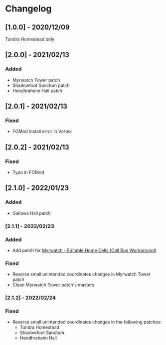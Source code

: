 <!-- markdownlint-disable MD024 -->

# Changelog

## [1.0.0] - 2020/12/09

Tundra Homestead only

## [2.0.0] - 2021/02/13

### Added

- Myrwatch Tower patch
- Shadowfoot Sanctum patch
- Hendhraheim Hall patch

## [2.0.1] - 2021/02/13

### Fixed

- FOMod install error in Vortex

## [2.0.2] - 2021/02/13

### Fixed

- Typo in FOMod

## [2.1.0] - 2022/01/23

### Added

- Gallows Hall patch

### [2.1.1] - 2022/02/23

### Added

- Add patch for [Myrwatch - Editable Home Cells (Cell Bug Workaround)](https://www.nexusmods.com/skyrimspecialedition/mods/64108)

### Fixed

- Reverse small unintended coordinates changes in Myrwatch Tower patch
- Clean Myrwatch Tower patch's masters

### [2.1.2] - 2022/02/24

### Fixed

- Reverse small unintended coordinates changes in the following patches:
  - Tundra Homestead
  - Shadowfoot Sanctum
  - Hendhraheim Hall

